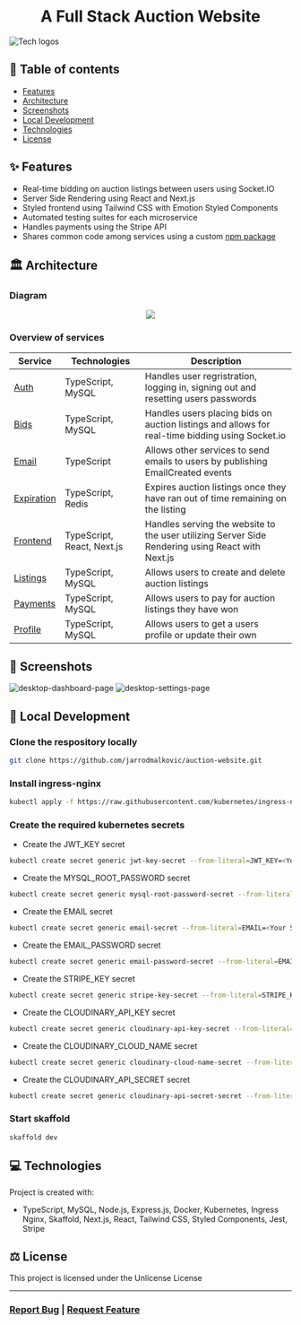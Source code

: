 <h1 align="center">A Full Stack Auction Website</h1>

![Tech logos](https://i.ibb.co/f4Qc3Fj/tech-info-auction-website.png)

## 📝 Table of contents

- [Features](#-features)
- [Architecture](#-architecture)
- [Screenshots](#-screenshots)
- [Local Development](#-local-development)
- [Technologies](#-technologies)
- [License](#-license)

## ✨ Features

- Real-time bidding on auction listings between users using Socket.IO
- Server Side Rendering using React and Next.js
- Styled frontend using Tailwind CSS with Emotion Styled Components
- Automated testing suites for each microservice
- Handles payments using the Stripe API
- Shares common code among services using a custom [npm package](./src/common)


## 🏛️ Architecture 

### Diagram

<p align="center">
  <img src="https://i.ibb.co/X8sbvVt/auction-website-diagram.png" />
</p>

### Overview of services

| Service                             | Technologies               | Description             |
| ----------------------------------- | -------------------------- | ----------------------- |
| [Auth](./src/services/auth)         | TypeScript, MySQL          | Handles user regristration, logging in, signing out and resetting users passwords  |
| [Bids](./src/services/bid)          | TypeScript, MySQL          | Handles users placing bids on auction listings and allows for real-time bidding using Socket.io |
| [Email](./src/services/email)       | TypeScript                 | Allows other services to send emails to users by publishing EmailCreated events |
| [Expiration](./src/services/bid)    | TypeScript, Redis          | Expires auction listings once they have ran out of time remaining on the listing |
| [Frontend](./src/services/frontend) | TypeScript, React, Next.js | Handles serving the website to the user utilizing Server Side Rendering using React with Next.js |
| [Listings](./src/services/listings) | TypeScript, MySQL          | Allows users to create and delete auction listings |
| [Payments](./src/services/payments) | TypeScript, MySQL          | Allows users to pay for auction listings they have won   |
| [Profile](./src/services/profile)   | TypeScript, MySQL          | Allows users to get a users profile or update their own |

## 📸 Screenshots

![desktop-dashboard-page](https://i.ibb.co/m90KLbV/auction-website-dashboard-screenshot.png)
![desktop-settings-page](https://i.ibb.co/rvbxNw9/auction-website-profile-settings-screenshot.png)

## 🚀 Local Development


### Clone the respository locally

```bash
git clone https://github.com/jarrodmalkovic/auction-website.git
```

### Install ingress-nginx

```bash
kubectl apply -f https://raw.githubusercontent.com/kubernetes/ingress-nginx/controller-v0.44.0/deploy/static/provider/cloud/deploy.yaml
```

### Create the required kubernetes secrets

- Create the JWT_KEY secret

```bash
kubectl create secret generic jwt-key-secret --from-literal=JWT_KEY=<Your Secret Here>
```

- Create the MYSQL_ROOT_PASSWORD secret

```bash
kubectl create secret generic mysql-root-password-secret --from-literal=MYSQL_ROOT_PASSWORD=<Your Secret Here>
```

- Create the EMAIL secret

```bash
kubectl create secret generic email-secret --from-literal=EMAIL=<Your Secret Here>
```

- Create the EMAIL_PASSWORD secret

```bash
kubectl create secret generic email-password-secret --from-literal=EMAIL_PASSWORD=<Your Secret Here>
```

- Create the STRIPE_KEY secret

```bash
kubectl create secret generic stripe-key-secret --from-literal=STRIPE_KEY=<Your Secret Here>
```

- Create the CLOUDINARY_API_KEY secret

```bash
kubectl create secret generic cloudinary-api-key-secret --from-literal=CLOUDINARY_API_KEY=<Your Secret Here>
```

- Create the CLOUDINARY_CLOUD_NAME secret

```bash
kubectl create secret generic cloudinary-cloud-name-secret --from-literal=CLOUDINARY_CLOUD_NAME=<Your Secret Here>
```

- Create the CLOUDINARY_API_SECRET secret

```bash
kubectl create secret generic cloudinary-api-secret-secret --from-literal=CLOUDINARY_API_SECRET=<Your Secret Here>
```

### Start skaffold

```basb
skaffold dev
```


## 💻 Technologies

Project is created with:

- TypeScript, MySQL, Node.js, Express.js, Docker, Kubernetes, Ingress Nginx, Skaffold, Next.js, React, Tailwind CSS, Styled Components, Jest, Stripe

## ⚖️ License

This project is licensed under the Unlicense License


<hr>

<h3>
  <a href="https://github.com/jarrodmalkovic/auction-website/issues">Report Bug</a> |
  <a href="https://github.com/jarrodmalkovic/auction-website/issues">Request Feature</a> 
</h3>
